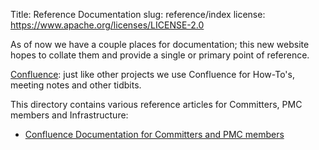 Title: Reference Documentation
slug: reference/index
license: https://www.apache.org/licenses/LICENSE-2.0

As of now we have a couple places for documentation; this new website hopes to
collate them and provide a single or primary point of reference.

[Confluence](https://cwiki.apache.org/confluence/display/INFRA/Index): just like
other projects we use Confluence for How-To's, meeting notes and other tidbits.

This directory contains various reference articles for Committers, PMC members and Infrastructure:

- [Confluence Documentation for Committers and PMC members](https://cwiki.apache.org/confluence/display/INFRA/Index)
